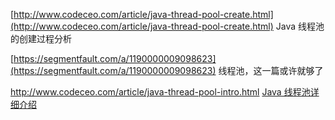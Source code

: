 [http://www.codeceo.com/article/java-thread-pool-create.html](http://www.codeceo.com/article/java-thread-pool-create.html)     Java 线程池的创建过程分析

[https://segmentfault.com/a/1190000009098623](https://segmentfault.com/a/1190000009098623)   线程池，这一篇或许就够了

http://www.codeceo.com/article/java-thread-pool-intro.html   [Java 线程池详细介绍](http://www.codeceo.com/article/java-thread-pool-intro.html)

  


